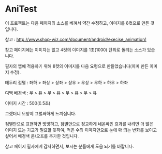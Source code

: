 # AniTest

이 프로젝트는 다음 페이지의 소스를 베껴서 약간 수정하고, 이미지를 8컷으로 만든 것입니다.

참고 : http://www.shop-wiz.com/document/android/execise_animation1

참고 페이지에는 이미지는 없고 4컷의 이미지를 1초(1000) 단위로 돌리는 소스가 있습니다.

필자의 앱에 적용하기 위해 8컷의 이미지를 다음 요령으로 만들었습니다(이미 만든 이미지 수정).

테두리 점멸 : 좌하 > 좌상 > 상좌 > 상우 > 우상 > 우하 > 하우 > 하좌

여백 배경색 : 무 > 유 > 무 > 유 > 무 > 유 > 무 > 유

이미지 시간 : 500(0.5초)

그랬더니 모양이 그럴싸하게 느껴집니다.

점멸만으로 표현하면 밋밋하고, 점멸만으로 정교하게 네온싸인 효과를 내려면 더 많은 이미지 또는 기교가 필요할 듯하여, 적은 수의 이미지만으로 눈에 확 띄는 변화를 보이고 싶어서 배경색 온/오프를 추가한 것입니다.

참고 페이지 필자에게 감사하면서, 보시는 분들에게 도움 되기를 바랍니다.

